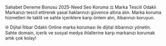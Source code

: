 Sahabet Deneme Bonusu 2025-Need Seo Koruma
⚖️ Marka Tescili Odaklı
Markanızı tescil ettirerek yasal haklarınızı güvence altına alın. Marka koruma hizmetleri ile taklit ve sahte içeriklere karşı önlem alın, itibarınızı koruyun.

🌐 Dijital İtibar Odaklı
Online marka koruması ile dijital itibarınızı yönetin. Sahte domain, içerik ve sosyal medya ihlallerine karşı markanızı korumak artık çok kolay!

